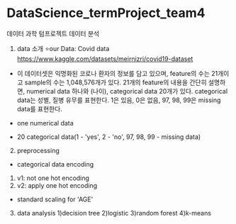 # DataScience_termProject_team4
데이터 과학 텀프로젝트 데이터 분석

1. data 소개
⭐️our Data: Covid data
https://www.kaggle.com/datasets/meirnizri/covid19-dataset

- 이 데이터셋은 익명화된 코로나 환자의 정보를 담고 있으며, feature의 수는 21개이고 sample의 수는 1,048,576개가 있다. 21개의 feature의 내용을 간단히 설명하면, numerical data 하나와 (나이), categorical data 20개가 있다. categorical data는 성별, 질병 유무를 표현한다. 1은 있음, 0은 없음, 97, 98, 99은 missing data를 표현한다.

- one numerical data
- 20 categorical data(1 - 'yes', 2 - 'no', 97, 98, 99 - missing data)

2. preprocessing

- categorical data encoding
1) v1: not one hot encoding
2) v2: apply one hot encoding

- standard scaling for 'AGE'

3. data analysis
1)decision tree
2)logistic
3)random forest
4)k-means
